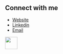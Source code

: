 ## Connect with me
- [Website](https://github.com)
- [Linkedin](https://linkedin.com/in/tkevin)
- [Email](mailto:kevin@webbuddy.agency)

<!--
## Stats

<div>
  <img width=390 src="https://streak-stats.demolab.com/?user=Kevin-Tyy&count_private=true&theme=react&border_radius=10" alt="streak stats"/>
  <img width=390 src="https://github-readme-stats-salesp07.vercel.app/api?username=Kevin-Tyy&count_private=true&show_icons=true&theme=react&rank_icon=github&border_radius=10" alt="readme stats" />
  <br/>
  <img width=325 align="center" src="https://github-readme-stats-salesp07.vercel.app/api/top-langs/?username=Kevin-Tyy&hide=HTML&langs_count=8&layout=compact&theme=react&border_radius=10&size_weight=0.5&count_weight=0.5&exclude_repo=github-readme-stats" alt="top langs" />
</div>


## Languages I speak:
<br/>
<div>
    <img src="https://skillicons.dev/icons?i=nodejs,github,python,javascript,java,spring,next,svelte,nest" width="500px"/><br>
    <img src="https://skillicons.dev/icons?i=react,bootstrap,mysql,html,css,vscode,dotnet,git,typescript,prisma" width="500px"/><br/>
    <img src="https://skillicons.dev/icons?i=django,dart,flutter,cpp,go,php,laravel,solidity,scss,vue,docker,c" width="500px"/>
</div>


<h3>
    <img src="https://readme-typing-svg.herokuapp.com/?font=Righteous&size=25&center=true&vCenter=true&width=500&height=70&duration=4000&lines=Thanks+for+visiting!+✌️;+Shoot+me+a+message+on+Linkedin!;I'm+always+down+to+collab+:)">
</h3>

<br/>
-->
<img src = "https://media2.giphy.com/media/QssGEmpkyEOhBCb7e1/giphy.gif?cid=ecf05e47a0n3gi1bfqntqmob8g9aid1oyj2wr3ds3mg700bl&rid=giphy.gif" width = 40px>

